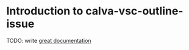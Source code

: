 # Introduction to calva-vsc-outline-issue

TODO: write [great documentation](http://jacobian.org/writing/what-to-write/)
